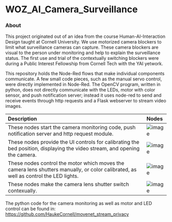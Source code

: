 WOZ_AI_Camera_Surveillance
==========================

### About

This project originated out of an idea from the course Human-AI-Interaction Design taught at Cornell University. 
We use motorized camera blockers to limit what surveillance cameras can capture. These camera blockers are visual to the person under monitoring and help to explain the surveillance status.
The first use and trial of the contextually switching blockers were during a Public Interest Fellowship from Cornell Tech with the YAI yetwork.

This repository holds the Node-Red flows that make individual components communicate. A few small code pieces, such as the manual servo control, were directly implemented in Node-Red.
The OpenCV program, written in python, does not directly communicate with the LEDs, motor with color sensor, and push notification server; instead it uses node-red to send and receive events through http requests and a Flask webserver to stream video images. 


|Description | Nodes | 
| :---            | :--        |  
|These nodes start the camera monitoring code, push notification server and http request module. |![image](https://user-images.githubusercontent.com/90477986/183556960-8ff077c8-9c6d-4bd0-81f7-fd01f98bb4f8.png)|
|These nodes provide the UI controls for calibrating the bed position, displaying the video stream, and opening the camera. |![image](https://user-images.githubusercontent.com/90477986/183558715-53ee31ba-375b-4ee8-82e2-7905ac019056.png)|
|These nodes control the motor which moves the camera lens shutters manually, or color calibrated, as well as control the LED lights. |![image](https://user-images.githubusercontent.com/90477986/183558946-d36d5e15-0e0b-489e-af5b-d3f03e30ead0.png)|
|These nodes make the camera lens shutter switch contexually. |![image](https://user-images.githubusercontent.com/90477986/183559014-a62ef0fa-fb6b-45af-9ec3-41037b6fb66a.png)|

The python code for the camera monitoring as well as motor and LED control can be found in: https://github.com/HaukeCornell/movenet_stream_privacy

